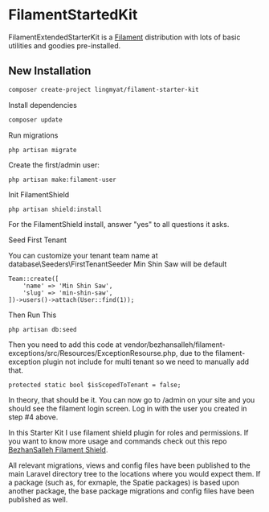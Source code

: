 # FilamentStartedKit

FilamentExtendedStarterKit is a [Filament](https://filamentphp.com/) distribution with lots 
of basic utilities and goodies pre-installed.

## New Installation

```bash
composer create-project lingmyat/filament-starter-kit
```

Install dependencies

```bash
composer update
```

Run migrations

```bash
php artisan migrate
```

Create the first/admin user:

```
php artisan make:filament-user
```

Init FilamentShield

```
php artisan shield:install
```


For the FilamentShield install, answer "yes" to all questions it asks.



Seed First Tenant 


You can customize your tenant team name at database\Seeders\FirstTenantSeeder Min Shin Saw will be default



```
Team::create([
    'name' => 'Min Shin Saw',
    'slug' => 'min-shin-saw',
])->users()->attach(User::find(1));

```

Then Run This

```
php artisan db:seed

```

Then you need to add this code at vendor/bezhansalleh/filament-exceptions/src/Resources/ExceptionResourse.php, due to the filament-exception plugin not include for multi tenant so we need to manually add that.

```
protected static bool $isScopedToTenant = false;
```


In theory, that should be it. You can now go to /admin on your site and you should see the filament 
login screen. Log in with the user you created in step #4 above. 

In this Starter Kit I use filament shield plugin for roles and permissions. If you want to know more usage and commands check out this repo [BezhanSalleh Filament Shield](https://github.com/bezhanSalleh/filament-shield).

All relevant migrations, views and config files have been published to the main Laravel 
directory tree to the locations where you would expect them. If a package (such as, for 
exmaple, the Spatie packages) is based upon another package, the base package 
migrations and config files have been published as well. 


